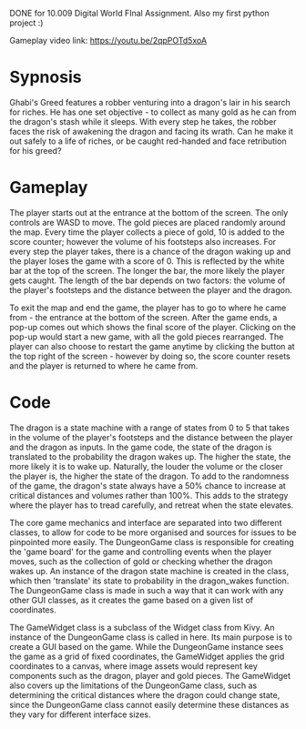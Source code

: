 DONE for 10.009 Digital World FInal Assignment.
Also my first python project :)

Gameplay video link: https://youtu.be/2qpPOTd5xoA

# Sypnosis
Ghabi's Greed features a robber venturing into a dragon's lair in his 
search for riches. He has one set objective - to collect as many gold
as he can from the dragon's stash while it sleeps. With every step he 
takes, the robber faces the risk of awakening the dragon and facing its
wrath. Can he make it out safely to a life of riches, or be caught 
red-handed and face retribution for his greed?

# Gameplay
The player starts out at the entrance at the bottom of the screen. The
only controls are WASD to move. The gold pieces are placed randomly
around the map. Every time the player collects a piece of gold, 10 is 
added to the score counter; however the volume of his footsteps also 
increases. For every step the player takes, there is a chance of the 
dragon waking up and the player loses the game with a score of 0. This 
is reflected by the white bar at the top of the screen. The longer the 
bar, the more likely the player gets caught. The length of the bar 
depends on two factors: the volume of the player's footsteps and the 
distance between the player and the dragon.

To exit the map and end the game, the player has to go to where he
came from - the entrance at the bottom of the screen. After the game ends,
a pop-up comes out which shows the final score of the player. Clicking on
the pop-up would start a new game, with all the gold pieces rearranged.
The player can also choose to restart the game anytime by clicking the
button at the top right of the screen - however by doing so, the score
counter resets and the player is returned to where he came from.

# Code
The dragon is a state machine with a range of states from 0 to 5 that 
takes in the volume of the player's footsteps and the distance between 
the player and the dragon as inputs. In the game code, the state of the 
dragon is translated to the probability the dragon wakes up. The higher 
the state, the more likely it is to wake up. Naturally, the louder the 
volume or the closer the player is, the higher the state of the dragon.
To add to the randomness of the game, the dragon's state always have a 
50% chance to increase at critical distances and volumes rather than
100%. This adds to the strategy where the player has to tread carefully,
and retreat when the state elevates.

The core game mechanics and interface are separated into two different
classes, to allow for code to be more organised and sources for issues to
be pinpointed more easily. The DungeonGame class is responsible for
creating the 'game board' for the game and controlling events when the 
player moves, such as the collection of gold or checking whether the 
dragon wakes up. An instance of the dragon state machine is created in 
the class, which then 'translate' its state to probability in the 
dragon_wakes function. The DungeonGame class is made in such a way that
it can work with any other GUI classes, as it creates the game based on
a given list of coordinates.

The GameWidget class is a subclass of the Widget class from Kivy. An 
instance of the DungeonGame class is called in here. Its main purpose is
to create a GUI based on the game. While the DungeonGame instance sees 
the game as a grid of fixed coordinates, the GameWidget applies the grid
coordinates to a canvas, where image assets would represent key
components such as the dragon, player and gold pieces. The GameWidget
also covers up the limitations of the DungeonGame class, such as
determining the critical distances where the dragon could change state,
since the DungeonGame class cannot easily determine these distances 
as they vary for different interface sizes. 

